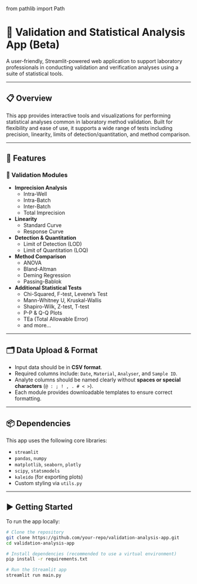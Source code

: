 from pathlib import Path

# 🧪 Validation and Statistical Analysis App (Beta)

A user-friendly, Streamlit-powered web application to support laboratory professionals in conducting validation and verification analyses using a suite of statistical tools.

---

## 📋 Overview

This app provides interactive tools and visualizations for performing statistical analyses common in laboratory method validation. Built for flexibility and ease of use, it supports a wide range of tests including precision, linearity, limits of detection/quantitation, and method comparison.

---

## 🚀 Features

### 🔬 Validation Modules
- **Imprecision Analysis**
  - Intra-Well
  - Intra-Batch
  - Inter-Batch
  - Total Imprecision
- **Linearity**
  - Standard Curve
  - Response Curve
- **Detection & Quantitation**
  - Limit of Detection (LOD)
  - Limit of Quantitation (LOQ)
- **Method Comparison**
  - ANOVA
  - Bland-Altman
  - Deming Regression
  - Passing-Bablok
- **Additional Statistical Tests**
  - Chi-Squared, F-test, Levene’s Test
  - Mann-Whitney U, Kruskal-Wallis
  - Shapiro-Wilk, Z-test, T-test
  - P-P & Q-Q Plots
  - TEa (Total Allowable Error)
  - and more...

---

## 🗂️ Data Upload & Format

- Input data should be in **CSV format**.
- Required columns include: `Date`, `Material`, `Analyser`, and `Sample ID`.
- Analyte columns should be named clearly without **spaces or special characters** (`@ : ; ! , . # < >`).
- Each module provides downloadable templates to ensure correct formatting.

---

## 📦 Dependencies

This app uses the following core libraries:

- `streamlit`
- `pandas`, `numpy`
- `matplotlib`, `seaborn`, `plotly`
- `scipy`, `statsmodels`
- `kaleido` (for exporting plots)
- Custom styling via `utils.py`

---

## ▶️ Getting Started

To run the app locally:

```bash
# Clone the repository
git clone https://github.com/your-repo/validation-analysis-app.git
cd validation-analysis-app

# Install dependencies (recommended to use a virtual environment)
pip install -r requirements.txt

# Run the Streamlit app
streamlit run main.py

